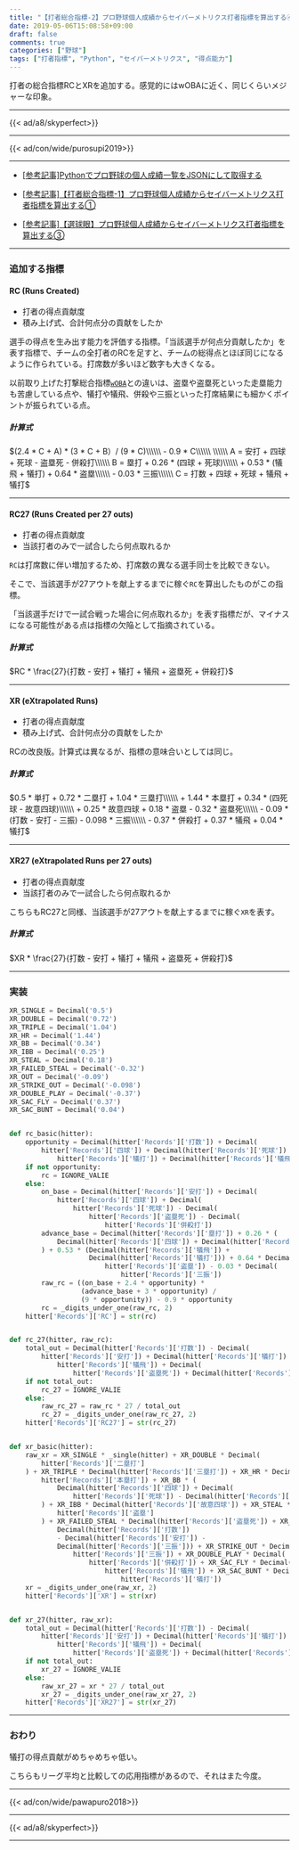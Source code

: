 ```yaml
---
title: "【打者総合指標-2】プロ野球個人成績からセイバーメトリクス打者指標を算出する④"
date: 2019-05-06T15:08:58+09:00
draft: false
comments: true
categories: ["野球"]
tags: ["打者指標", "Python", "セイバーメトリクス", "得点能力"]
---
```


打者の総合指標RCとXRを追加する。感覚的にはwOBAに近く、同じくらいメジャーな印象。

<!--more-->

---

{{< ad/a8/skyperfect>}}

---

{{< ad/con/wide/purosupi2019>}}

---

- [[参考記事]Pythonでプロ野球の個人成績一覧をJSONにして取得する](https://www.ted027.com/post/python-personal-records)

- [[参考記事]【打者総合指標-1】プロ野球個人成績からセイバーメトリクス打者指標を算出する①](https://www.ted027.com/post/sabr-2)

- [[参考記事]【選球眼】プロ野球個人成績からセイバーメトリクス打者指標を算出する③](https://www.ted027.com/post/sabr-4)

---

### 追加する指標

#### RC (Runs Created)

- 打者の得点貢献度
- 積み上げ式、合計何点分の貢献をしたか

選手の得点を生み出す能力を評価する指標。「当該選手が何点分貢献したか」を表す指標で、チームの全打者のRCを足すと、チームの総得点とほぼ同じになるように作られている。打席数が多いほど数字も大きくなる。

以前取り上げた打撃総合指標[`wOBA`](https://www.ted027.com/post/sabr-2)との違いは、盗塁や盗塁死といった走塁能力も苦慮している点や、犠打や犠飛、併殺や三振といった打席結果にも細かくポイントが振られている点。

##### 計算式

$(2.4 * C + A) * (3 * C + B）/ (9 * C)\\\\\\ - 0.9 * C\\\\\\
\\\\\\
A = 安打 + 四球 + 死球 - 盗塁死 - 併殺打\\\\\\
B = 塁打 + 0.26 * (四球 + 死球)\\\\\\ + 0.53 * (犠飛 + 犠打) + 0.64 * 盗塁\\\\\\ - 0.03 * 三振\\\\\\
C = 打数 + 四球 + 死球 + 犠飛 + 犠打$

---

#### RC27 (Runs Created per 27 outs)

- 打者の得点貢献度
- 当該打者のみで一試合したら何点取れるか

`RC`は打席数に伴い増加するため、打席数の異なる選手同士を比較できない。

そこで、当該選手が27アウトを献上するまでに稼ぐ`RC`を算出したものがこの指標。

「当該選手だけで一試合戦った場合に何点取れるか」を表す指標だが、マイナスになる可能性がある点は指標の欠陥として指摘されている。

##### 計算式

$RC * \frac{27}{打数 - 安打 + 犠打 + 犠飛 + 盗塁死 + 併殺打}$

---

#### XR (eXtrapolated Runs)

- 打者の得点貢献度
- 積み上げ式、合計何点分の貢献をしたか

RCの改良版。計算式は異なるが、指標の意味合いとしては同じ。

##### 計算式

$0.5 * 単打 + 0.72 * 二塁打 + 1.04 * 三塁打\\\\\\ + 1.44 * 本塁打 + 0.34 * (四死球 - 故意四球)\\\\\\
     + 0.25 * 故意四球 + 0.18 * 盗塁 - 0.32 * 盗塁死\\\\\\ - 0.09 * (打数 - 安打 - 三振) - 0.098 * 三振\\\\\\
     - 0.37 * 併殺打 + 0.37 * 犠飛 + 0.04 * 犠打$

---

#### XR27 (eXtrapolated Runs per 27 outs)

- 打者の得点貢献度
- 当該打者のみで一試合したら何点取れるか

こちらもRC27と同様、当該選手が27アウトを献上するまでに稼ぐ`XR`を表す。

##### 計算式

$XR * \frac{27}{打数 - 安打 + 犠打 + 犠飛 + 盗塁死 + 併殺打}$

---

### 実装

```py:sabr.py
XR_SINGLE = Decimal('0.5')
XR_DOUBLE = Decimal('0.72')
XR_TRIPLE = Decimal('1.04')
XR_HR = Decimal('1.44')
XR_BB = Decimal('0.34')
XR_IBB = Decimal('0.25')
XR_STEAL = Decimal('0.18')
XR_FAILED_STEAL = Decimal('-0.32')
XR_OUT = Decimal('-0.09')
XR_STRIKE_OUT = Decimal('-0.098')
XR_DOUBLE_PLAY = Decimal('-0.37')
XR_SAC_FLY = Decimal('0.37')
XR_SAC_BUNT = Decimal('0.04')


def rc_basic(hitter):
    opportunity = Decimal(hitter['Records']['打数']) + Decimal(
        hitter['Records']['四球']) + Decimal(hitter['Records']['死球']) + Decimal(
            hitter['Records']['犠打']) + Decimal(hitter['Records']['犠飛'])
    if not opportunity:
        rc = IGNORE_VALIE
    else:
        on_base = Decimal(hitter['Records']['安打']) + Decimal(
            hitter['Records']['四球']) + Decimal(
                hitter['Records']['死球']) - Decimal(
                    hitter['Records']['盗塁死']) - Decimal(
                        hitter['Records']['併殺打'])
        advance_base = Decimal(hitter['Records']['塁打']) + 0.26 * (
            Decimal(hitter['Records']['四球']) + Decimal(hitter['Records']['死球'])
        ) + 0.53 * (Decimal(hitter['Records']['犠飛']) +
                    Decimal(hitter['Records']['犠打'])) + 0.64 * Decimal(
                        hitter['Records']['盗塁']) - 0.03 * Decimal(
                            hitter['Records']['三振'])
        raw_rc = ((on_base + 2.4 * opportunity) *
                  (advance_base + 3 * opportunity) /
                  (9 * opportunity)) - 0.9 * opportunity
        rc = _digits_under_one(raw_rc, 2)
    hitter['Records']['RC'] = str(rc)


def rc_27(hitter, raw_rc):
    total_out = Decimal(hitter['Records']['打数']) - Decimal(
        hitter['Records']['安打']) + Decimal(hitter['Records']['犠打']) + Decimal(
            hitter['Records']['犠飛']) + Decimal(
                hitter['Records']['盗塁死']) + Decimal(hitter['Records']['併殺打'])
    if not total_out:
        rc_27 = IGNORE_VALIE
    else:
        raw_rc_27 = raw_rc * 27 / total_out
        rc_27 = _digits_under_one(raw_rc_27, 2)
    hitter['Records']['RC27'] = str(rc_27)


def xr_basic(hitter):
    raw_xr = XR_SINGLE * _single(hitter) + XR_DOUBLE * Decimal(
        hitter['Records']['二塁打']
    ) + XR_TRIPLE * Decimal(hitter['Records']['三塁打']) + XR_HR * Decimal(
        hitter['Records']['本塁打']) + XR_BB * (
            Decimal(hitter['Records']['四球']) + Decimal(
                hitter['Records']['死球']) - Decimal(hitter['Records']['故意四球'])
        ) + XR_IBB * Decimal(hitter['Records']['故意四球']) + XR_STEAL * Decimal(
            hitter['Records']['盗塁']
        ) + XR_FAILED_STEAL * Decimal(hitter['Records']['盗塁死']) + XR_OUT * (
            Decimal(hitter['Records']['打数'])
            - Decimal(hitter['Records']['安打']) -
            Decimal(hitter['Records']['三振'])) + XR_STRIKE_OUT * Decimal(
                hitter['Records']['三振']) + XR_DOUBLE_PLAY * Decimal(
                    hitter['Records']['併殺打']) + XR_SAC_FLY * Decimal(
                        hitter['Records']['犠飛']) + XR_SAC_BUNT * Decimal(
                            hitter['Records']['犠打'])
    xr = _digits_under_one(raw_xr, 2)
    hitter['Records']['XR'] = str(xr)


def xr_27(hitter, raw_xr):
    total_out = Decimal(hitter['Records']['打数']) - Decimal(
        hitter['Records']['安打']) + Decimal(hitter['Records']['犠打']) + Decimal(
            hitter['Records']['犠飛']) + Decimal(
                hitter['Records']['盗塁死']) + Decimal(hitter['Records']['併殺打'])
    if not total_out:
        xr_27 = IGNORE_VALIE
    else:
        raw_xr_27 = xr * 27 / total_out
        xr_27 = _digits_under_one(raw_xr_27, 2)
    hitter['Records']['XR27'] = str(xr_27)
```

---

### おわり

犠打の得点貢献がめちゃめちゃ低い。

こちらもリーグ平均と比較しての応用指標があるので、それはまた今度。

---

{{< ad/con/wide/pawapuro2018>}}

---

{{< ad/a8/skyperfect>}}

---
